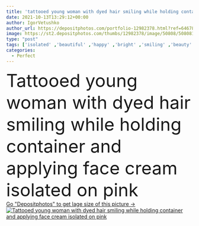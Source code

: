 ```yaml
---
title: 'tattooed young woman with dyed hair smiling while holding container and applying face cream isolated on pink'
date: 2021-10-13T13:29:12+00:00
author: IgorVetushko
author_url: https://depositphotos.com/portfolio-12982378.html?ref=64678756
image: https://st2.depositphotos.com/thumbs/12982378/image/50808/508081780/api_thumb_450.jpg?forcejpeg=true
type: "post"
tags: ['isolated' ,'beautiful' ,'happy' ,'bright' ,'smiling' ,'beauty' ,'cheerful' ,'caucasian' ,'container' ,'cream' ,'face' ,'care' ,'generation' ,'skin' ,'pink' ,'emotion' ,'pretty' ,'hold' ,'woman' ,'apply' ,'cosmetic' ,'makeup' ,'mascara' ,'skincare' ,'body' ,'clean' ,'purity' ,'treatment' ,'hairstyle' ,'perfect' ,'attractive' ,'visage' ,'tattooed' ,'hipster' ,'one person' ,'Studio Shot' ,'young adult' ,'dyed hair' ,'bare shoulders' ,'lip balm' ,'colorful hair' ,'generation z' ,'Gen Z' ]
categories: 
  - Perfect
---
```

<div aling="center">
            <font size="60"> Tattooed young woman with dyed hair smiling while holding container and applying face cream isolated on pink</font>   
</div>
<div>
    <a href='https://st2.depositphotos.com/thumbs/12982378/image/50808/508081780/api_thumb_450.jpg?forcejpeg=true?ref=64678756' target=_blank > Go "Depositphotos" to get lage size of this picture ->
        <img href='https://st2.depositphotos.com/thumbs/12982378/image/50808/508081780/api_thumb_450.jpg?forcejpeg=true?ref=64678756' src='https://st2.depositphotos.com/12982378/50808/i/950/depositphotos_508081780-stock-photo-tattooed-young-woman-dyed-hair.jpg?forcejpeg=true' alt='Tattooed young woman with dyed hair smiling while holding container and applying face cream isolated on pink' >
    </a>
</div>

